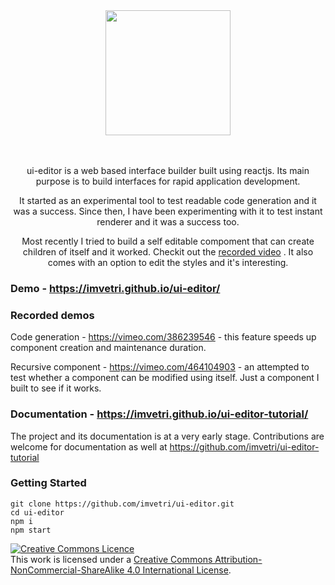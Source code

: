 <div align="center">
  <a href="https://github.com/imvetri/ui-editor">
    <img width="200" height="200" src="https://github.com/imvetri/ui-editor/blob/master/docs/logo_size.jpg">
  </a>
  <br>
  <br>
  <br>
  <p>
    ui-editor is a web based interface builder built using reactjs. Its main purpose is to build interfaces for rapid application development.
  </p>
 <p>
    It started as an experimental tool to test readable code generation and it was a success. Since then, I have been experimenting with it to test instant renderer and it was a success too.
  </p>
<p>
Most recently I tried to build a self editable compoment that can create children of itself and it worked. Checkit out the <a href="https://vimeo.com/464104903">recorded video</a> . It also comes with an option to edit the styles and it's interesting.
</p>

</div>

### Demo - https://imvetri.github.io/ui-editor/
### Recorded demos
Code generation - https://vimeo.com/386239546 - this feature speeds up component creation and maintenance duration.

Recursive component - https://vimeo.com/464104903 - an attempted to test whether a component can be modified using itself. Just a component I built to see if it works.

### Documentation - https://imvetri.github.io/ui-editor-tutorial/ 
The project and its documentation is at a very early stage. Contributions are welcome for documentation as well at https://github.com/imvetri/ui-editor-tutorial

### Getting Started


```
git clone https://github.com/imvetri/ui-editor.git
cd ui-editor
npm i
npm start

```


<a rel="license" href="http://creativecommons.org/licenses/by-nc-sa/4.0/"><img alt="Creative Commons Licence" style="border-width:0" src="https://i.creativecommons.org/l/by-nc-sa/4.0/88x31.png" /></a><br />This work is licensed under a <a rel="license" href="http://creativecommons.org/licenses/by-nc-sa/4.0/">Creative Commons Attribution-NonCommercial-ShareAlike 4.0 International License</a>.

